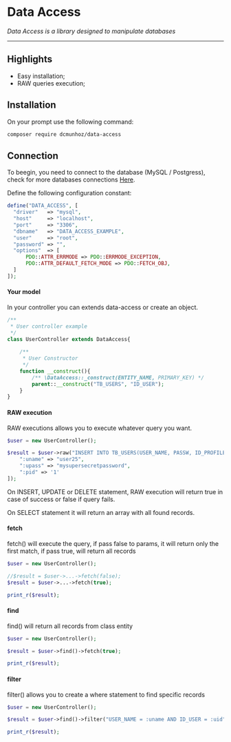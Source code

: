# Data Access
_Data Access is a library designed to manipulate databases_

---
## Highlights
* Easy installation;
* RAW queries execution;

## Installation
On your prompt use the following command:
```bash
composer require dcmunhoz/data-access
```

## Connection
To beegin, you need to connect to the database (MySQL / Postgress), check for more databases connections [Here](https://www.php.net/manual/pt_BR/pdo.drivers.php).

Define the following configuration constant:
```php
define("DATA_ACCESS", [
  "driver"   => "mysql",
  "host"     => "localhost",
  "port"     => "3306",
  "dbname"   => "DATA_ACCESS_EXAMPLE",
  "user"     => "root",
  "password" => "",
  "options"  => [
      PDO::ATTR_ERRMODE => PDO::ERRMODE_EXCEPTION,
      PDO::ATTR_DEFAULT_FETCH_MODE => PDO::FETCH_OBJ,
  ]
]);
```

#### Your model
In your controller you can extends data-access or create an object.
```php
/**
 * User controller example
 */
class UserController extends DataAccess{
  
    /**
     * User Constructor
     */
    function __construct(){
        /** \DataAccess::_construct(ENTITY_NAME, PRIMARY_KEY) */
        parent::__construct("TB_USERS", "ID_USER");
    }
}
```

#### RAW execution
RAW executions allows you to execute whatever query you want.
```php
$user = new UserController();

$result = $user->raw("INSERT INTO TB_USERS(USER_NAME, PASSW, ID_PROFILE) VALUES(:uname, :upass, :pid)", [
    ":uname" => "user25",
    ":upass" => "mysupersecretpassword",
    ":pid" => '1'
]);
```
On INSERT, UPDATE or DELETE statement, RAW execution will return true in case of success or false if query fails.

On SELECT statement it will return an array with all found records.

#### fetch
fetch() will execute the query, if pass false to params, it will return only the first match, if pass true, will return all records
```php
$user = new UserController();

//$result = $user->...->fetch(false);
$result = $user->...->fetch(true);

print_r($result);
```

#### find
find() will return all records from class entity
```php
$user = new UserController();

$result = $user->find()->fetch(true);

print_r($result);
```

#### filter
filter() allows you to create a where statement to find specific records
```php
$user = new UserController();

$result = $user->find()->filter("USER_NAME = :uname AND ID_USER = :uid", [":uname" => "USER1", ":uid" => 1])->fetch();

print_r($result);
```


